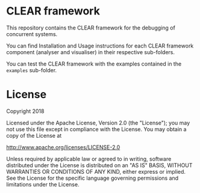 # CLEAR framework

This repository contains the CLEAR framework for the debugging of concurrent 
systems.

You can find Installation and Usage instructions for each CLEAR framework 
component (analyser and visualiser) in their respective sub-folders.

You can test the CLEAR framework with the examples contained in the `examples`
sub-folder.


License
=======

Copyright 2018

Licensed under the Apache License, Version 2.0 (the "License"); you may not use this file except in compliance with the License. You may obtain a copy of the License at

http://www.apache.org/licenses/LICENSE-2.0

Unless required by applicable law or agreed to in writing, software distributed under the License is distributed on an "AS IS" BASIS, WITHOUT WARRANTIES OR CONDITIONS OF ANY KIND, either express or implied. See the License for the specific language governing permissions and limitations under the License.


